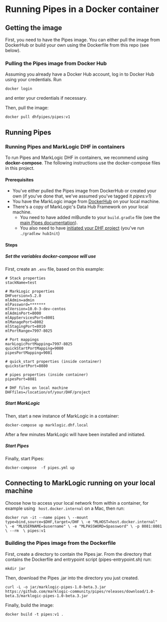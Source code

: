 # Running Pipes in a Docker container

## Getting the image

First, you need to have the Pipes image. You can either pull the image from DockerHub or build your own using the Dockerfile from this repo (see below).

### Pulling the Pipes image from Docker Hub

Assuming you already have a Docker Hub account, log in to Docker Hub using your credentials. Run

``docker login``

and enter your credentials if necessary.

Then, pull the image:

``docker pull dhfpipes/pipes:v1``

## Running Pipes

### Running Pipes and MarkLogic DHF in containers

To run Pipes and MarkLogic DHF in containers, we recommend using **docker-compose**. The following instructions use the docker-compose files in this project.

#### Prerequisites

* You've either pulled the Pipes image from DockerHub or created your own (if you've done that, we've assumed you've tagged it *pipes:v1*)
* You have the MarkLogic image from [DockerHub](https://hub.docker.com/_/marklogic) on your local machine. 
* There's a copy of MarkLogic's Data Hub Framework on your local machine.
  * You need to have added mlBundle to your ``build.gradle`` file (see the [main Pipes documentation](https://github.com/marklogic-community/pipes)).
  * You also need to have [initiated your DHF project](https://github.com/marklogic-community/pipes) (you've run ``./gradlew hubInit``)

#### Steps

##### Set the variables docker-compose will use

First, create an ``.env`` file, based on this example:

```
# Stack properties
stackName=test

# MarkLogic properties
DHFversion=5.2.0
mlAdmin=admin
mlPassword=*******
mlVersion=10.0-3-dev-centos
mlAdminPort=8000
mlAppServicesPort=8001
mlManagePort=8002
mlStagingPort=8010
mlPortRange=7997-8025

# Port mappings
markLogicPortMapping=7997-8025
quickStartPortMapping=9080
pipesPortMapping=9081

# quick_start properties (inside container)
quickstartPort=8080

# pipes properties (inside container)
pipesPort=8081

# DHF files on local machine
DHFfiles=/location/of/your/DHF/project
```

##### Start MarkLogic

Then, start a new instance of  MarkLogic in a container:

``docker-compose up marklogic.dhf.local``

After a few minutes MarkLogic will have been installed and initiated.

##### Start Pipes

Finally, start Pipes:

``docker-compose  -f pipes.yml up``

## Connecting to MarkLogic running on your local machine

Choose how to access your local network from within a container, for example using `` host.docker.internal`` on a Mac, then run: 

``docker run -it --name pipes \
   --mount type=bind,source=$DHF,target=/DHF \
   -e "MLHOST=host.docker.internal"  \
   -e "MLUSERNAME=$username" \
   -e "MLPASSWORD=$password" \
   -p 8081:8081 \
   --rm  \
   pipes:v1``

### Building the Pipes image from the Dockerfile

First, create a directory to contain the Pipes jar. From the directory that contains the Dockerfile and entrypoint script (pipes-entrypoint.sh) run:

``mkdir jar``

Then, download the Pipes .jar into the directory you just created.

``curl -L -o jar/marklogic-pipes-1.0-beta.3.jar https://github.com/marklogic-community/pipes/releases/download/1.0-beta.3/marklogic-pipes-1.0-beta.3.jar``

Finally, build the image:

``docker build -t pipes:v1 .``